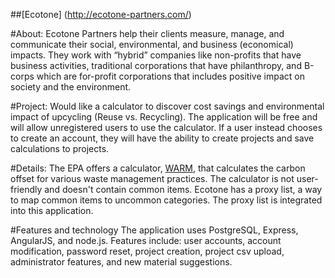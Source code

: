 
##[Ecotone] (http://ecotone-partners.com/)

#About:
Ecotone Partners help their clients measure, manage, and communicate their social, environmental, and business (economical) impacts.
They work with “hybrid” companies like non-profits that have business activities, traditional corporations that have philanthropy, and B-corps which are for-profit corporations that includes positive impact on society and the environment.

#Project:
Would like a calculator to discover cost savings and environmental impact of upcycling (Reuse vs. Recycling). 
The application will be free and will allow unregistered users to use the calculator. If a user instead chooses to create an account, they will have the ability to create projects and save calculations to projects.

#Details:
The EPA offers a calculator, [WARM](http://www3.epa.gov/warm/Warm_Form.html), that calculates the carbon offset for various waste management practices. The calculator is not user-friendly and doesn't contain common items. Ecotone has a proxy list, a way to map common items to uncommon categories. The proxy list is integrated into this application. 

#Features and technology
The application uses PostgreSQL, Express, AngularJS, and node.js. Features include: user accounts, account modification, password reset, project creation, project csv upload, administrator features, and new material suggestions.
